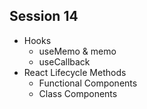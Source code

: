 ## Session 14
- Hooks
  - useMemo & memo
  - useCallback
- React Lifecycle Methods
  - Functional Components
  - Class Components
